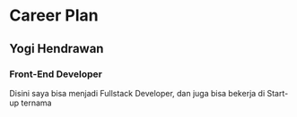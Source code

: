# Career Plan
## Yogi Hendrawan
### Front-End Developer
Disini saya bisa menjadi Fullstack Developer, dan juga bisa bekerja di Start-up ternama